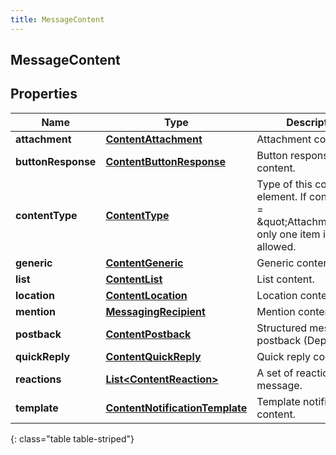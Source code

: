 ```yaml
---
title: MessageContent
---
```

## MessageContent


## Properties

| Name | Type | Description | Notes |
| ------------ | ------------- | ------------- | ------------- |
| **attachment** | <!----><!---->[**ContentAttachment**](ContentAttachment.html)<!----> | Attachment content. |  [optional] |
| **buttonResponse** | <!----><!---->[**ContentButtonResponse**](ContentButtonResponse.html)<!----> | Button response content. |  [optional] |
| **contentType** | <!----><!---->[**ContentType**](ContentType.html)<!----> | Type of this content element. If contentType = \&quot;Attachment\&quot; only one item is allowed. |  |
| **generic** | <!----><!---->[**ContentGeneric**](ContentGeneric.html)<!----> | Generic content. |  [optional] |
| **list** | <!----><!---->[**ContentList**](ContentList.html)<!----> | List content. |  [optional] |
| **location** | <!----><!---->[**ContentLocation**](ContentLocation.html)<!----> | Location content. |  [optional] |
| **mention** | <!----><!---->[**MessagingRecipient**](MessagingRecipient.html)<!----> | Mention content. |  [optional] |
| **postback** | <!----><!---->[**ContentPostback**](ContentPostback.html)<!----> | Structured message postback (Deprecated). |  [optional] |
| **quickReply** | <!----><!---->[**ContentQuickReply**](ContentQuickReply.html)<!----> | Quick reply content. |  [optional] |
| **reactions** | <!----><!---->[**List&lt;ContentReaction&gt;**](ContentReaction.html)<!----> | A set of reactions to a message. |  [optional] |
| **template** | <!----><!---->[**ContentNotificationTemplate**](ContentNotificationTemplate.html)<!----> | Template notification content. |  [optional] |
{: class="table table-striped"}



